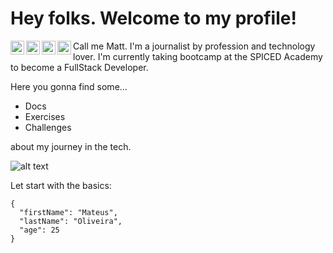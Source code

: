 # Hey folks. Welcome to my profile!

<a href="https://www.instagram.com/akamateus/">
  <img align="left" alt="Abhishek's Instagram" width="22px" src="https://raw.githubusercontent.com/hussainweb/hussainweb/main/icons/instagram.png" />
</a>
<a href="https://discord.gg/akamateus#4488">
  <img align="left" alt="Abhishek's Discord" width="22px" src="https://raw.githubusercontent.com/peterthehan/peterthehan/master/assets/discord.svg" />
</a>
<a href="https://twitter.com/akamateuss">
  <img align="left" alt="Abhishek Naidu | Twitter" width="22px" src="https://raw.githubusercontent.com/peterthehan/peterthehan/master/assets/twitter.svg" />
</a>
<a href="https://www.linkedin.com/in/mateusoliveirac/">
  <img align="left" alt="Abhishek's LinkedIN" width="22px" src="https://raw.githubusercontent.com/peterthehan/peterthehan/master/assets/linkedin.svg" />
</a>

Call me Matt. I'm a journalist by profession and technology lover. I'm currently taking bootcamp at the SPICED Academy to become a FullStack Developer.

Here you gonna find some...
- Docs
- Exercises
- Challenges 

about my journey in the tech.

![alt text](https://media.tenor.com/JJ_is357rXYAAAAd/spike-monkey-typing.gif)


Let start with the basics:

```
{
  "firstName": "Mateus",
  "lastName": "Oliveira",
  "age": 25
}
```

